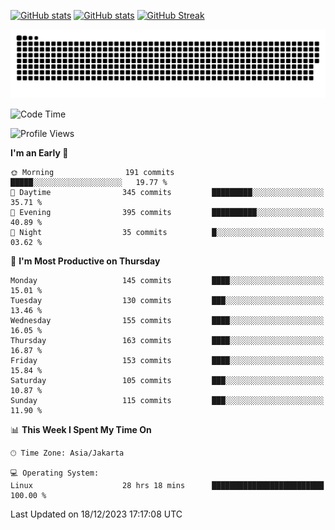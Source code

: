 [![GitHub stats](https://github-readme-stats.vercel.app/api?username=aurelioklv&card_width=500&show_icons=true&rank_icon=github&theme=solarized-dark#gh-dark-mode-only)](https://github.com/anuraghazra/github-readme-stats#gh-dark-mode-only)
[![GitHub stats](https://github-readme-stats.vercel.app/api?username=aurelioklv&card_width=500&show_icons=true&rank_icon=github&theme=buefy#gh-light-mode-only)](https://github.com/anuraghazra/github-readme-stats#gh-light-mode-only)
[![GitHub Streak](https://streak-stats.demolab.com/?user=aurelioklv&card_width=336&theme=solarized-dark)](https://git.io/streak-stats)

<picture>
  <source media="(prefers-color-scheme: dark)" srcset="https://raw.githubusercontent.com/aurelioklv/aurelioklv/snake-output/github-contribution-grid-snake-dark.svg">
  <source media="(prefers-color-scheme: light)" srcset="https://raw.githubusercontent.com/aurelioklv/aurelioklv/snake-output/github-contribution-grid-snake.svg">
  <img alt="github contribution grid snake animation" src="https://raw.githubusercontent.com/aurelioklv/aurelioklv/snake-output/github-contribution-grid-snake.svg">
</picture>

<!--START_SECTION:waka-->
![Code Time](http://img.shields.io/badge/Code%20Time-345%20hrs%2039%20mins-blue)

![Profile Views](http://img.shields.io/badge/Profile%20Views-29-blue)

**I'm an Early 🐤** 

```text
🌞 Morning                191 commits         █████░░░░░░░░░░░░░░░░░░░░   19.77 % 
🌆 Daytime                345 commits         █████████░░░░░░░░░░░░░░░░   35.71 % 
🌃 Evening                395 commits         ██████████░░░░░░░░░░░░░░░   40.89 % 
🌙 Night                  35 commits          █░░░░░░░░░░░░░░░░░░░░░░░░   03.62 % 
```
📅 **I'm Most Productive on Thursday** 

```text
Monday                   145 commits         ████░░░░░░░░░░░░░░░░░░░░░   15.01 % 
Tuesday                  130 commits         ███░░░░░░░░░░░░░░░░░░░░░░   13.46 % 
Wednesday                155 commits         ████░░░░░░░░░░░░░░░░░░░░░   16.05 % 
Thursday                 163 commits         ████░░░░░░░░░░░░░░░░░░░░░   16.87 % 
Friday                   153 commits         ████░░░░░░░░░░░░░░░░░░░░░   15.84 % 
Saturday                 105 commits         ███░░░░░░░░░░░░░░░░░░░░░░   10.87 % 
Sunday                   115 commits         ███░░░░░░░░░░░░░░░░░░░░░░   11.90 % 
```


📊 **This Week I Spent My Time On** 

```text
🕑︎ Time Zone: Asia/Jakarta

💻 Operating System: 
Linux                    28 hrs 18 mins      █████████████████████████   100.00 % 
```


 Last Updated on 18/12/2023 17:17:08 UTC
<!--END_SECTION:waka-->
